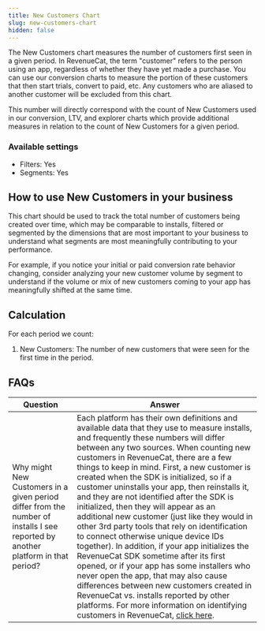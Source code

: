 ```yaml
---
title: New Customers Chart
slug: new-customers-chart
hidden: false
---
```


The New Customers chart measures the number of customers first seen in a given period. In RevenueCat, the term "customer" refers to the person using an app, regardless of whether they have yet made a purchase. You can use our conversion charts to measure the portion of these customers that then start trials, convert to paid, etc. Any customers who are aliased to another customer will be excluded from this chart.

This number will directly correspond with the count of New Customers used in our conversion, LTV, and explorer charts which provide additional measures in relation to the count of New Customers for a given period.

### Available settings

- Filters: Yes
- Segments: Yes

## How to use New Customers in your business

This chart should be used to track the total number of customers being created over time, which may be comparable to installs, filtered or segmented by the dimensions that are most important to your business to understand what segments are most meaningfully contributing to your performance.

For example, if you notice your initial or paid conversion rate behavior changing, consider analyzing your new customer volume by segment to understand if the volume or mix of new customers coming to your app has meaningfully shifted at the same time.

## Calculation

For each period we count:

1. New Customers: The number of new customers that were seen for the first time in the period.

## FAQs

| Question                                                                                                                        | Answer                                                                                                                                                                                                                                                                                                                                                                                                                                                                                                                                                                                                                                                                                                                                                                                                                                                                                                                                                                                                                         |
| ------------------------------------------------------------------------------------------------------------------------------- | ------------------------------------------------------------------------------------------------------------------------------------------------------------------------------------------------------------------------------------------------------------------------------------------------------------------------------------------------------------------------------------------------------------------------------------------------------------------------------------------------------------------------------------------------------------------------------------------------------------------------------------------------------------------------------------------------------------------------------------------------------------------------------------------------------------------------------------------------------------------------------------------------------------------------------------------------------------------------------------------------------------------------------ |
| Why might New Customers in a given period differ from the number of installs I see reported by another platform in that period? | Each platform has their own definitions and available data that they use to measure installs, and frequently these numbers will differ between any two sources. When counting new customers in RevenueCat, there are a few things to keep in mind. First, a new customer is created when the SDK is initialized, so if a customer uninstalls your app, then reinstalls it, and they are not identified after the SDK is initialized, then they will appear as an additional new customer (just like they would in other 3rd party tools that rely on identification to connect otherwise unique device IDs together). In addition, if your app initializes the RevenueCat SDK sometime after its first opened, or if your app has some installers who never open the app, that may also cause differences between new customers created in RevenueCat vs. installs reported by other platforms. For more information on identifying customers in RevenueCat, [click here](https://www.revenuecat.com/docs/customers/user-ids). |
